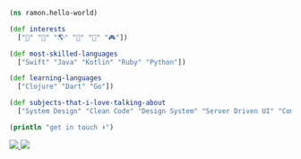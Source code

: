 ```clojure
(ns ramon.hello-world)

(def interests
  ["🎸" "🌳" "🌎" "🔭" "📙" "🎮"])

(def most-skilled-languages
  ["Swift" "Java" "Kotlin" "Ruby" "Python"])

(def learning-languages
  ["Clojure" "Dart" "Go"])

(def subjects-that-i-love-talking-about
  ["System Design" "Clean Code" "Design System" "Server Driven UI" "Componentization"])

(println "get in touch ⬇️")
```
<a href="https://www.linkedin.com/in/ramonhonorio" alt="LinkedIn">
  <img src="https://img.shields.io/badge/LinkedIn-0077B5?style=for-the-badge&logo=linkedin&logoColor=white">
</a> 

<a href="https://www.instagram.com/ramonoise/" alt="Instagram">
  <img src="https://img.shields.io/badge/Instagram-E4405F?style=for-the-badge&logo=instagram&logoColor=white">
</a>
